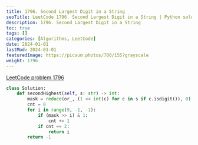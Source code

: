 ```yaml
---
title: 1796. Second Largest Digit in a String
seoTitle: LeetCode 1796. Second Largest Digit in a String | Python solution and explanation
description: 1796. Second Largest Digit in a String
toc: true
tags: []
categories: [Algorithms, LeetCode]
date: 2024-01-01
lastMod: 2024-01-01
featuredImage: https://picsum.photos/700/155?grayscale
weight: 1796
---
```


[LeetCode problem 1796](https://leetcode.com/problems/second-largest-digit-in-a-string/)

```python
class Solution:
    def secondHighest(self, s: str) -> int:
        mask = reduce(or_, (1 << int(c) for c in s if c.isdigit()), 0)
        cnt = 0
        for i in range(9, -1, -1):
            if (mask >> i) & 1:
                cnt += 1
            if cnt == 2:
                return i
        return -1

```
